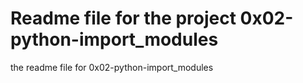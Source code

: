 # Readme file for the project 0x02-python-import_modules
the readme file for 0x02-python-import_modules
